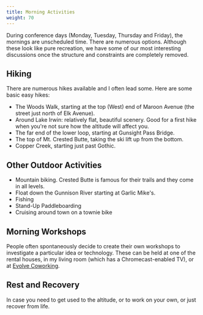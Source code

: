 ```yaml
---
title: Morning Activities
weight: 70
---
```


During conference days (Monday, Tuesday, Thursday and Friday), the mornings are
unscheduled time. There are numerous options. Although these look like pure
recreation, we have some of our most interesting discussions once the structure
and constraints are completely removed.

## **Hiking**

There are numerous hikes available and I often lead some. Here are some basic easy hikes:

- The Woods Walk, starting at the top (West) end of Maroon Avenue (the street
  just north of Elk Avenue).
- Around Lake Irwin: relatively flat, beautiful scenery. Good for a first hike when
  you're not sure how the altitude will affect you.
- The far end of the lower loop, starting at Gunsight Pass Bridge.
- The top of Mt. Crested Butte, taking the ski lift up from the bottom.
- Copper Creek, starting just past Gothic.

## **Other Outdoor Activities**

- Mountain biking. Crested Butte is famous for their trails and they come in all levels.
- Float down the Gunnison River starting at Garlic Mike's.
- Fishing
- Stand-Up Paddleboarding
- Cruising around town on a townie bike

## **Morning Workshops**

People often spontaneously decide to create their own workshops to investigate a
particular idea or technology. These can be held at one of the rental houses, in
my living room (which has a Chromecast-enabled TV), or at [Evolve Coworking](https://www.evolvework.co/).

## **Rest and Recovery**

In case you need to get used to the altitude, or to work on your own, or just
recover from life.
